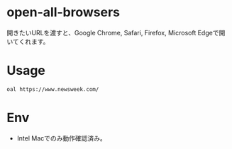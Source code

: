 # open-all-browsers
開きたいURLを渡すと、Google Chrome, Safari, Firefox, Microsoft Edgeで開いてくれます。

# Usage

```sh
oal https://www.newsweek.com/
```

# Env
- Intel Macでのみ動作確認済み。
